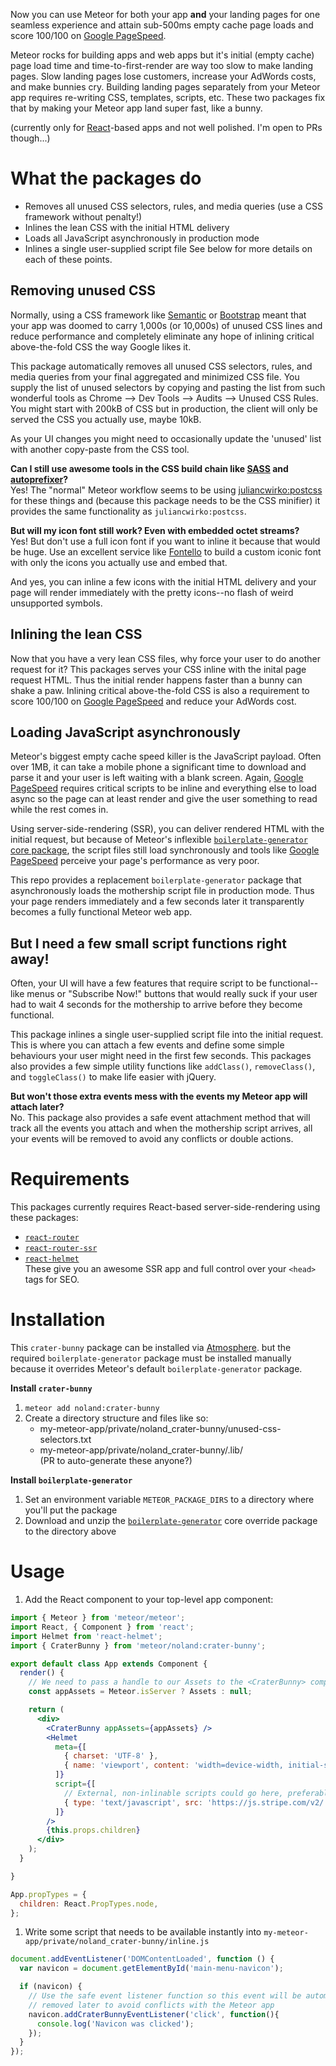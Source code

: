 Now you can use Meteor for both your app **and** your landing pages for one seamless
experience and attain sub-500ms empty cache page loads
and score 100/100 on [Google PageSpeed](https://developers.google.com/speed/pagespeed/insights/).

Meteor rocks for building apps and web apps but it's initial (empty cache) page load time and time-to-first-render
are way too slow to make landing pages.
Slow landing pages lose customers, increase your AdWords costs, and make bunnies cry.
Building landing pages separately from your Meteor app requires re-writing CSS, templates, scripts, etc.
These two packages fix that by making your Meteor app land super fast, like a bunny.

(currently only for [React](https://facebook.github.io/react/)-based apps and not well polished. I'm open to PRs though...)

# What the packages do
- Removes all unused CSS selectors, rules, and media queries (use a CSS framework without penalty!)
- Inlines the lean CSS with the initial HTML delivery
- Loads all JavaScript asynchronously in production mode
- Inlines a single user-supplied script file
See below for more details on each of these points.

## Removing unused CSS
Normally, using a CSS framework like [Semantic](http://semantic-ui.com/) or [Bootstrap](http://getbootstrap.com/)
meant that your app was doomed to carry 1,000s (or 10,000s) of unused CSS lines and reduce performance
and completely eliminate any hope of inlining critical above-the-fold CSS the way Google likes it.

This package automatically removes all unused CSS selectors, rules, and media queries from your final
aggregated and minimized CSS file. You supply the list of unused selectors by copying and pasting the list
from such wonderful tools as Chrome --> Dev Tools --> Audits --> Unused CSS Rules.
You might start with 200kB of CSS but in production, the client will only be served the CSS you actually use, maybe 10kB.

As your UI changes you might need to occasionally update the 'unused' list with another copy-paste from the CSS tool.

**Can I still use awesome tools in the CSS build chain like [SASS](http://sass-lang.com/)
and [autoprefixer](https://github.com/postcss/autoprefixer)?**  
Yes! The "normal" Meteor workflow seems to be using [juliancwirko:postcss](https://atmospherejs.com/juliancwirko/postcss)
for these things and (because this package needs to be the CSS minifier) it provides the same functionality as `juliancwirko:postcss`.

**But will my icon font still work? Even with embedded octet streams?**  
Yes! But don't use a full icon font if you want to inline it because that would be huge.
Use an excellent service like [Fontello](http://fontello.com/) to build a custom iconic font
with only the icons you actually use and embed that.

And yes, you can inline a few icons with the initial HTML delivery and your page will render immediately with the pretty
icons--no flash of weird unsupported symbols.

## Inlining the lean CSS
Now that you have a very lean CSS files, why force your user to do another request for it?
This packages serves your CSS inline with the inital page request HTML.
Thus the initial render happens faster than a bunny can shake a paw.
Inlining critical above-the-fold CSS is also a requirement
to score 100/100 on [Google PageSpeed](https://developers.google.com/speed/pagespeed/insights/) and reduce your AdWords cost.

## Loading JavaScript asynchronously
Meteor's biggest empty cache speed killer is the JavaScript payload. Often over 1MB, it can take a mobile phone
a significant time to download and parse it and your user is left waiting with a blank screen.
Again, [Google PageSpeed](https://developers.google.com/speed/pagespeed/insights/) requires critical scripts to be inline
and everything else to load async so the page can at least render and give the user something to read while the rest comes in.

Using server-side-rendering (SSR), you can deliver rendered HTML with the initial request, but because of Meteor's
inflexible [`boilerplate-generator` core package](https://github.com/meteor/meteor/tree/devel/packages/boilerplate-generator),
the script files still load synchronously and tools like [Google PageSpeed](https://developers.google.com/speed/pagespeed/insights/)
perceive your page's performance as very poor.

This repo provides a replacement `boilerplate-generator` package that asynchronously loads the mothership script file in production mode.
Thus your page renders immediately and a few seconds later it transparently becomes a fully functional Meteor web app.

## But I need a few small script functions right away!
Often, your UI will have a few features that require script to be functional--like menus or "Subscribe Now!" buttons
that would really suck if your user had to wait 4 seconds for the mothership to arrive before they become functional.

This package inlines a single user-supplied script file into the initial request. This is where you can
attach a few events and define some simple behaviours your user might need in the first few seconds.
This packages also provides a few simple utility functions like `addClass()`, `removeClass()`, and `toggleClass()`
to make life easier with jQuery.

**But won't those extra events mess with the events my Meteor app will attach later?**  
No. This package also provides a safe event attachment method that will track all the events you attach
and when the mothership script arrives, all your events will be removed to avoid any conflicts or double actions.

# Requirements
This packages currently requires React-based server-side-rendering using these packages:
- [`react-router`](https://github.com/ReactTraining/react-router)
- [`react-router-ssr`](https://github.com/thereactivestack-legacy/meteor-react-router-ssr)
- [`react-helmet`](https://github.com/nfl/react-helmet)  
These give you an awesome SSR app and full control over your `<head>` tags for SEO.

# Installation
This `crater-bunny` package can be installed via [Atmosphere](https://atmospherejs.com/).
but the required `boilerplate-generator` package must be installed
manually because it overrides Meteor's default `boilerplate-generator` package.

**Install `crater-bunny`**  
1. `meteor add noland:crater-bunny`
1. Create a directory structure and files like so:
    - my-meteor-app/private/noland_crater-bunny/unused-css-selectors.txt
    - my-meteor-app/private/noland_crater-bunny/.lib/  
    (PR to auto-generate these anyone?)

**Install `boilerplate-generator`**  
1. Set an environment variable `METEOR_PACKAGE_DIRS` to a directory where you'll put the package
1. Download and unzip the [`boilerplate-generator`](http://google.com) core override package to the directory above

# Usage
1. Add the React component to your top-level app component:  
````jsx
import { Meteor } from 'meteor/meteor';
import React, { Component } from 'react';
import Helmet from 'react-helmet';
import { CraterBunny } from 'meteor/noland:crater-bunny';

export default class App extends Component {
  render() {
    // We need to pass a handle to our Assets to the <CraterBunny> component
    const appAssets = Meteor.isServer ? Assets : null;

    return (
      <div>
        <CraterBunny appAssets={appAssets} />
        <Helmet
          meta={[
            { charset: 'UTF-8' },
            { name: 'viewport', content: 'width=device-width, initial-scale=1' },
          ]}
          script={[
            // External, non-inlinable scripts could go here, preferably async true
            { type: 'text/javascript', src: 'https://js.stripe.com/v2/', async: 'true' },
          ]}
        />
        {this.props.children}
      </div>
    );
  }

}

App.propTypes = {
  children: React.PropTypes.node,
};
````
1. Write some script that needs to be available instantly into `my-meteor-app/private/noland_crater-bunny/inline.js`  
````js
document.addEventListener('DOMContentLoaded', function () {
  var navicon = document.getElementById('main-menu-navicon');

  if (navicon) {
    // Use the safe event listener function so this event will be automatically
    // removed later to avoid conflicts with the Meteor app
    navicon.addCraterBunnyEventListener('click', function(){
      console.log('Navicon was clicked');
    });
  }
});
````

